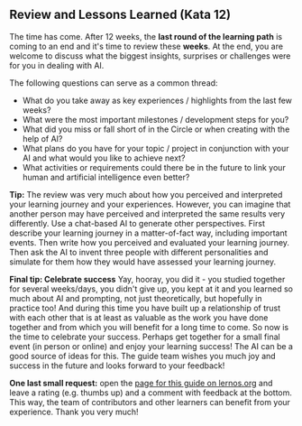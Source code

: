 ## Review and Lessons Learned (Kata 12)

The time has come. After 12 weeks, the **last round of the learning path** is coming to an end and it's time to review these **weeks**. At the end, you are welcome to discuss what the biggest insights, surprises or challenges were for you in dealing with AI.

The following questions can serve as a common thread:

- What do you take away as key experiences / highlights from the last few weeks?
- What were the most important milestones / development steps for you?
- What did you miss or fall short of in the Circle or when creating with the help of AI?
- What plans do you have for your topic / project in conjunction with your AI and what would you like to achieve next?
- What activities or requirements could there be in the future to link your human and artificial intelligence even better?

**Tip:** The review was very much about how you perceived and interpreted your learning journey and your experiences. However, you can imagine that another person may have perceived and interpreted the same results very differently. Use a chat-based AI to generate other perspectives. First describe your learning journey in a matter-of-fact way, including important events. Then write how you perceived and evaluated your learning journey. Then ask the AI to invent three people with different personalities and simulate for them how they would have assessed your learning journey.

**Final tip: Celebrate success**
Yay, hooray, you did it - you studied together for several weeks/days, you didn't give up, you kept at it and you learned so much about AI and prompting, not just theoretically, but hopefully in practice too! And during this time you have built up a relationship of trust with each other that is at least as valuable as the work you have done together and from which you will benefit for a long time to come. So now is the time to celebrate your success. Perhaps get together for a small final event (in person or online) and enjoy your learning success! The AI can be a good source of ideas for this. The guide team wishes you much joy and success in the future and looks forward to your feedback!

**One last small request:** open the [page for this guide on lernos.org](https://lernos.org/de/guides/ai/) and leave a rating (e.g. thumbs up) and a comment with feedback at the bottom. This way, the team of contributors and other learners can benefit from your experience. Thank you very much!
